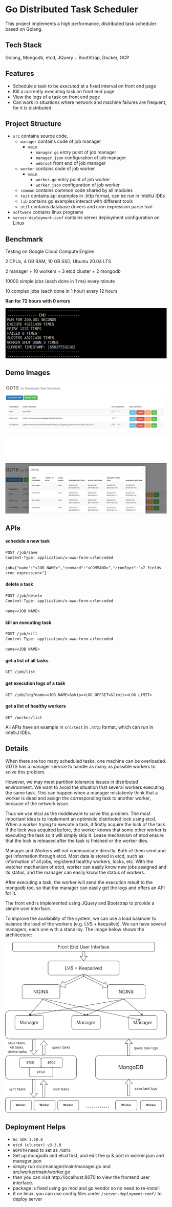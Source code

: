# Go Distributed Task Scheduler

This project implements a high performance, distributed task scheduler based on Golang.

## Tech Stack

Golang, Mongodb, etcd, JQuery + BootStrap, Docker, GCP

## Features

- Schedule a task to be executed at a fixed interval on front end page
- Kill a currently executing task on front end page
- View the logs of a task on front end page
- Can work in situations where network and machine failures are frequent, for it is distributed

## Project Structure

- `src` contains source code.
  - `manager` contains code of job manager
    - `main`
      - `manager.go` entry point of job manager
      - `manager.json` configuration of job manager
      - `webroot` front end of job manager
  - `worker` contains code of job worker
    - `main`
      - `worker.go` entry point of job worker
      - `worker.json` configuration of job worker
  - `common` contains common code shared by all modules
  - `test` contains api examples in .http format, can be run in IntelliJ IDEs
  - `lib` contains go examples interact with different tools
  - `util` contains database drivers and cron expression parse tool
- `software` contains linux programs
- `server-deployment-conf` contains server deployment configuration on Linux

## Benchmark

Testing on Google Cloud Compute Engine

2 CPUs, 4 GB RAM, 10 GB SSD, Ubuntu 20.04 LTS

2 manager + 10 workers + 3 etcd cluster + 2 mongodb

10000 simple jobs (each done in 1 ms) every minute

10 complex jobs (each done in 1 hour) every 12 hours

**Ran for 72 hours with 0 errors**

![](https://raw.githubusercontent.com/Quakiq/tinyimages/main/img202207202352256.png)

## Demo Images

![](https://raw.githubusercontent.com/Quakiq/tinyimages/main/img202207210002555.png)
![](https://raw.githubusercontent.com/Quakiq/tinyimages/main/img202207210003906.png)
## APIs

#### schedule a new task

```
POST /job/save
Content-Type: application/x-www-form-urlencoded

job={"name":"<JOB NAME>","command":"<COMMAND>","cronExpr":"<7 fields cron expression>"}
```

#### delete a task

```
POST /job/delete
Content-Type: application/x-www-form-urlencoded

name=<JOB NAME>
```

#### kill an executing task

```
POST /job/kill
Content-Type: application/x-www-form-urlencoded

name=<JOB NAME>
```

#### get a list of all tasks

```
GET /job/list
```

#### get execution logs of a task

```
GET /job/log?name=<JOB NAME>&skip=<LOG OFFSET>&limit=<LOG LIMIT>
```

#### get a list of healthy workers

```
GET /worker/list
```

All APIs have an example in `src/test` in `.http` format, which can run in IntelliJ IDEs.

## Details

When there are too many scheduled tasks, one machine can be overloaded.
GDTS has a manager service to handle as many as possible workers to solve
this problem.

However, we may meet partition tolerance issues in distributed environment. We want to avoid
the situation that several workers executing the same task. This can happen
when a manager mistakenly think that a worker is dead and assign the corresponding task to another worker,
because of the network issue.

Thus we use etcd as the middleware to solve this problem. The most important idea is to implement
an optimistic distributed lock using etcd. When a worker trying to execute a task, it firstly acquire the lock
of the task. If the lock was acquired before, the worker knows that some other worker is executing the task so it
will simply skip it. Lease mechanism of etcd ensure that the lock is released after the task is finished or the worker
dies.

Manager and Workers will not communicate directly. Both of them send and get information through etcd. Most data is
stored in etcd,
such as information of all jobs, registered healthy workers, locks, etc.
With the watcher mechanism of etcd, worker can easily know new jobs assigned and its status, and the manager can easily
know the status
of workers.

After executing a task, the worker will send the execution result to the mongodb too, so that the manager can easily get
the
logs and offers an API for it.

The front end is implemented using JQuery and Bootstrap to provide a simple user interface.

To improve the availability of the system, we can use a load balancer to balance the load of the workers (e.g. LVS +
keepalive).
We can have several managers, each one with a stand-by. The image below shows the architecture:

![](https://raw.githubusercontent.com/Quakiq/tinyimages/main/img202207210025752.png)

## Deployment Helps

- `Go SDK 1.10.8`
- `etcd (cluster) v3.3.8`
- `GOPATH` need to set as `/GDTS`
- Set up mongodb and etcd first, and edit the ip & port in worker.json and manager.json
- simply run src/manager/main/manager.go and src/worker/main/worker.go
- then you can visit http://localhost:8070 to view the frontend user interface.
- package is fixed using go mod and go vendor so no need to re-install
- if on linux, you can use config files under `/server-deployment-conf/` to deploy server
